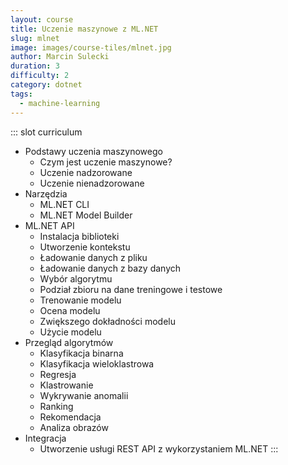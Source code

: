 ```yaml
---
layout: course
title: Uczenie maszynowe z ML.NET
slug: mlnet
image: images/course-tiles/mlnet.jpg
author: Marcin Sulecki
duration: 3
difficulty: 2
category: dotnet
tags: 
  - machine-learning
---
```


::: slot curriculum
* Podstawy uczenia maszynowego
	* Czym jest uczenie maszynowe?
	* Uczenie nadzorowane
 	* Uczenie nienadzorowane
* Narzędzia
	* ML.NET CLI
	* ML.NET Model Builder
* ML.NET API
 	* Instalacja biblioteki
 	* Utworzenie kontekstu
	* Ładowanie danych z pliku
	* Ładowanie danych z bazy danych
	* Wybór algorytmu
	* Podział zbioru na dane treningowe i testowe
	* Trenowanie modelu
	* Ocena modelu
	* Zwiększego dokładności modelu
	* Użycie modelu	
* Przegląd algorytmów
	* Klasyfikacja binarna
	* Klasyfikacja wieloklastrowa
 	* Regresja
	* Klastrowanie
	* Wykrywanie anomalii
	* Ranking
	* Rekomendacja
	* Analiza obrazów
* Integracja
	* Utworzenie usługi REST API z wykorzystaniem ML.NET
:::


